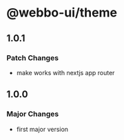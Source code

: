 # @webbo-ui/theme

## 1.0.1

### Patch Changes

- make works with nextjs app router

## 1.0.0

### Major Changes

- first major version
